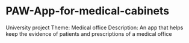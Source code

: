 # PAW-App-for-medical-cabinets
University project
Theme: Medical office
Description: An app that helps keep the evidence of patients and prescriptions of a medical office
